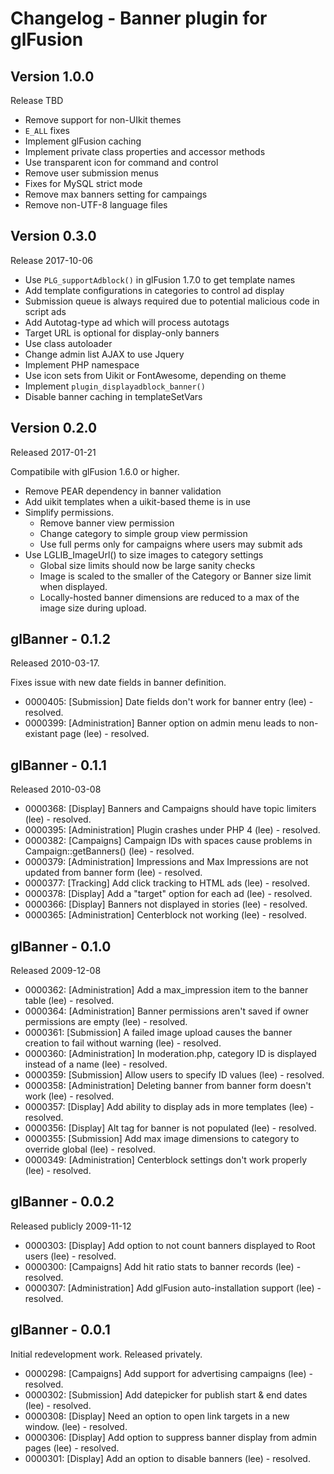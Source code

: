 # Changelog - Banner plugin for glFusion

## Version 1.0.0
Release TBD
- Remove support for non-UIkit themes
- `E_ALL` fixes
- Implement glFusion caching
- Implement private class properties and accessor methods
- Use transparent icon for command and control
- Remove user submission menus
- Fixes for MySQL strict mode
- Remove max banners setting for campaings
- Remove non-UTF-8 language files

## Version 0.3.0
Release 2017-10-06
- Use `PLG_supportAdblock()` in glFusion 1.7.0 to get template names
- Add template configurations in categories to control ad display
- Submission queue is always required due to potential malicious code in script ads
- Add Autotag-type ad which will process autotags
- Target URL is optional for display-only banners
- Use class autoloader
- Change admin list AJAX to use Jquery
- Implement PHP namespace
- Use icon sets from Uikit or FontAwesome, depending on theme
- Implement `plugin_displayadblock_banner()`
- Disable banner caching in templateSetVars

## Version 0.2.0
Released 2017-01-21

Compatibile with glFusion 1.6.0 or higher.
- Remove PEAR dependency in banner validation
- Add uikit templates when a uikit-based theme is in use
- Simplify permissions.
  - Remove banner view permission
  - Change category to simple group view permission
  - Use full perms only for campaigns where users may submit ads
- Use LGLIB_ImageUrl() to size images to category settings
  - Global size limits should now be large sanity checks
  - Image is scaled to the smaller of the Category or Banner size limit when displayed.
  - Locally-hosted banner dimensions are reduced to a max of the image size during upload.

## glBanner - 0.1.2
Released 2010-03-17.

Fixes issue with new date fields in banner definition.
- 0000405: [Submission] Date fields don't work for banner entry (lee) - resolved.
- 0000399: [Administration] Banner option on admin menu leads to non-existant page (lee) - resolved.

## glBanner - 0.1.1
Released 2010-03-08
- 0000368: [Display] Banners and Campaigns should have topic limiters (lee) - resolved.
- 0000395: [Administration] Plugin crashes under PHP 4 (lee) - resolved.
- 0000382: [Campaigns] Campaign IDs with spaces cause problems in Campaign::getBanners() (lee) - resolved.
- 0000379: [Administration] Impressions and Max Impressions are not updated from banner form (lee) - resolved.
- 0000377: [Tracking] Add click tracking to HTML ads (lee) - resolved.
- 0000378: [Display] Add a "target" option for each ad (lee) - resolved.
- 0000366: [Display] Banners not displayed in stories (lee) - resolved.
- 0000365: [Administration] Centerblock not working (lee) - resolved.

## glBanner - 0.1.0
Released 2009-12-08
- 0000362: [Administration] Add a max_impression item to the banner table (lee) - resolved.
- 0000364: [Administration] Banner permissions aren't saved if owner permissions are empty (lee) - resolved.
- 0000361: [Submission] A failed image upload causes the banner creation to fail without warning (lee) - resolved.
- 0000360: [Administration] In moderation.php, category ID is displayed instead of a name (lee) - resolved.
- 0000359: [Submission] Allow users to specify ID values (lee) - resolved.
- 0000358: [Administration] Deleting banner from banner form doesn't work (lee) - resolved.
- 0000357: [Display] Add ability to display ads in more templates (lee) - resolved.
- 0000356: [Display] Alt tag for banner is not populated (lee) - resolved.
- 0000355: [Submission] Add max image dimensions to category to override global (lee) - resolved.
- 0000349: [Administration] Centerblock settings don't work properly (lee) - resolved.

## glBanner - 0.0.2
Released publicly 2009-11-12
- 0000303: [Display] Add option to not count banners displayed to Root users (lee) - resolved.
- 0000300: [Campaigns] Add hit ratio stats to banner records (lee) - resolved.
- 0000307: [Administration] Add glFusion auto-installation support (lee) - resolved.

## glBanner - 0.0.1
Initial redevelopment work. Released privately.
- 0000298: [Campaigns] Add support for advertising campaigns (lee) - resolved.
- 0000302: [Submission] Add datepicker for publish start & end dates (lee) - resolved.
- 0000308: [Display] Need an option to open link targets in a new window. (lee) - resolved.
- 0000306: [Display] Add option to suppress banner display from admin pages (lee) - resolved.
- 0000301: [Display] Add an option to disable banners (lee) - resolved.
